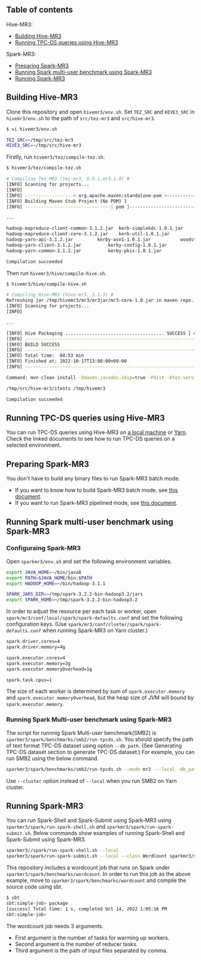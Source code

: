 ## Table of contents

Hive-MR3:
* [Building Hive-MR3](#building-hive-mr3)
* [Running TPC-DS queries using Hive-MR3](#running-tpc-ds-queries-using-hive-mr3)

Spark-MR3:
* [Preparing Spark-MR3](#preparing-spark-mr3)
* [Running Spark multi-user benchmark using Spark-MR3](#running-spark-multi-user-benchmark-using-spark-mr3)
* [Running Spark-MR3](#running-spark-mr3)

## Building Hive-MR3

Clone this repository and open `hivemr3/env.sh`.
Set `TEZ_SRC` and `HIVE3_SRC` in `hivemr3/env.sh` to the path of `src/tez-mr3` and `src/hive-mr3`.
```sh
$ vi hivemr3/env.sh

TEZ_SRC=~/tmp/src/tez-mr3
HIVE3_SRC=~/tmp/src/hive-mr3
```

Firstly, run `hivemr3/tez/compile-tez.sh`.
```sh
$ hivemr3/tez/compile-tez.sh

# Compiling Tez-MR3 (tez-mr3, 0.9.1.mr3.1.0) #
[INFO] Scanning for projects...
[INFO] 
[INFO] ------------------< org.apache.maven:standalone-pom >-------------------
[INFO] Building Maven Stub Project (No POM) 1
[INFO] --------------------------------[ pom ]---------------------------------

...

hadoop-mapreduce-client-common-3.1.2.jar  kerb-simplekdc-1.0.1.jar		 stax-api-1.0.1.jar
hadoop-mapreduce-client-core-3.1.2.jar	  kerb-util-1.0.1.jar			 token-provider-1.0.1.jar
hadoop-yarn-api-3.1.2.jar		  kerby-asn1-1.0.1.jar			 woodstox-core-5.0.3.jar
hadoop-yarn-client-3.1.2.jar		  kerby-config-1.0.1.jar
hadoop-yarn-common-3.1.2.jar		  kerby-pkix-1.0.1.jar

Compilation succeeded
```

Then run `hivemr3/hive/compile-hive.sh`.
```sh
$ hivemr3/hive/compile-hive.sh

# Compiling Hive-MR3 (hive-mr3, 3.1.3) #
Refreshing jar /tmp/hivemr3/mr3/mr3jar/mr3-core-1.0.jar in maven repo...
[INFO] Scanning for projects...
[INFO] 

...

[INFO] Hive Packaging ..................................... SUCCESS [ 46.679 s]
[INFO] ------------------------------------------------------------------------
[INFO] BUILD SUCCESS
[INFO] ------------------------------------------------------------------------
[INFO] Total time:  04:53 min
[INFO] Finished at: 2022-10-17T13:00:00+09:00
[INFO] ------------------------------------------------------------------------

Command: mvn clean install -Dmaven.javadoc.skip=true -Pdist -Dtez.version=0.9.1.mr3.1.0 -DskipTests  

/tmp/src/hive-mr3/itests /tmp/hivemr3

Compilation succeeded
```

## Running TPC-DS queries using Hive-MR3

You can run TPC-DS queries using Hive-MR3 on [a local machine](doc/run-hive-mr3-local.md) or [Yarn](doc/run-hive-mr3-cluster.md).
Check the linked documents to see how to run TPC-DS queries on a selected environment.

## Preparing Spark-MR3

You don't have to build any binary files to run Spark-MR3 batch mode.

* If you want to know how to build Spark-MR3 batch mode, see [this document](doc/build-spark-batch.md).
* If you want to run Spark-MR3 pipelined mode, see [this document](doc/build-spark-pipelined.md).

## Running Spark multi-user benchmark using Spark-MR3

### Configuraing Spark-MR3

Open `sparkmr3/env.sh` and set the following environment variables.

```sh
export JAVA_HOME=~/bin/java8
export PATH=$JAVA_HOME/bin:$PATH
export HADOOP_HOME=~/bin/hadoop-3.1.1

SPARK_JARS_DIR=~/tmp/spark-3.2.2-bin-hadoop3.2/jars
export SPARK_HOME=~/tmp/spark-3.2.2-bin-hadoop3.2
```

In order to adjust the resource per each task or worker, open `spark/mr3/conf/local/spark/spark-defaults.conf` and set the following configuration keys. (Use `spark/mr3/conf/cluster/spark/spark-defaults.conf` when running Spark-MR3 on Yarn cluster.)

```sh
spark.driver.cores=4
spark.driver.memory=4g

spark.executor.cores=4
spark.executor.memory=3g
spark.executor.memoryOverhead=1g

spark.task.cpus=1
```

The size of each worker is determined by sum of `spark.executor.memory` and `spark.executor.memoryOverhead`, but the heap size of JVM will bound by `spark.executor.memory`.

### Running Spark Multi-user benchmark using Spark-MR3

The script for runnnig Spark Multi-user benchmark(SMB2) is `sparkmr3/spark/benchmarks/smb2/run-tpcds.sh`.
You should specify the path of text format TPC-DS dataset using option `--db_path`. (See Generating TPC-DS dataset section to generate TPC-DS dataset.)
For example, you can run SMB2 using the below command.
```sh
sparkmr3/spark/benchmarks/smb2/run-tpcds.sh --mode mr3 ---local -db_path file:///tmp/tpcds-generate/2 --query 19,42,52,55,63,68,73,98
```

Use `--cluster` option instead of `--local` when you run SMB2 on Yarn cluster.

## Running Spark-MR3

You can run Spark-Shell and Spark-Submit using Spark-MR3 using `sparkmr3/spark/run-spark-shell.sh` and `sparkmr3/spark/run-spark-submit.sh`.
Below commands show examples of running Spark-Shell and Spark-Submit using Spark-MR3.
```sh
sparkmr3//spark/run-spark-shell.sh --local
sparkmr3/spark/run-spark-submit.sh --local --class WordCount sparkmr3/spark/benchmarks/wordcount/target/scala-2.12/simple-job_2.12-0.1.jar 4 4 a.txt,b.txt
```

This repository includes a wordcount job that runs on Spark under `sparkmr3/spark/benchmarks/wordcount`.
In order to run this job as the above example, move to `sparkmr3/spark/benchmarks/wordcount` and compile the source code using sbt.
```sh
$ sbt
sbt:simple-job> package
[success] Total time: 1 s, completed Oct 14, 2022 1:05:16 PM
sbt:simple-job> 
```

The wordcount job needs 3 arguments.
* First argument is the number of tasks for warming up workers.
* Second argument is the number of reducer tasks.
* Third argument is the path of input files separated by comma.

